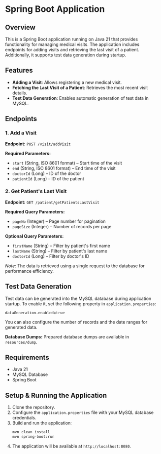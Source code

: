 # Spring Boot Application

## Overview
This is a Spring Boot application running on Java 21 that provides functionality for managing medical visits. The application includes endpoints for adding visits and retrieving the last visit of a patient. Additionally, it supports test data generation during startup.

## Features
- **Adding a Visit**: Allows registering a new medical visit.
- **Fetching the Last Visit of a Patient**: Retrieves the most recent visit details.
- **Test Data Generation**: Enables automatic generation of test data in MySQL.

## Endpoints

### 1. Add a Visit
**Endpoint:** `POST /visit/addVisit`

**Required Parameters:**
- `start` (String, ISO 8601 format) – Start time of the visit
- `end` (String, ISO 8601 format) – End time of the visit
- `doctorId` (Long) – ID of the doctor
- `patientId` (Long) – ID of the patient

### 2. Get Patient's Last Visit
**Endpoint:** `GET /patient/getPatientsLastVisit`

**Required Query Parameters:**
- `pageNo` (Integer) – Page number for pagination
- `pageSize` (Integer) – Number of records per page

**Optional Query Parameters:**
- `firstName` (String) – Filter by patient's first name
- `lastName` (String) – Filter by patient's last name
- `doctorId` (Long) – Filter by doctor's ID

*Note:* The data is retrieved using a single request to the database for performance efficiency.

## Test Data Generation
Test data can be generated into the MySQL database during application startup. To enable it, set the following property in `application.properties`:

```
dataGeneration.enabled=true
```

You can also configure the number of records and the date ranges for generated data.

**Database Dumps:**
Prepared database dumps are available in `resources/dump`.

## Requirements
- Java 21
- MySQL Database
- Spring Boot

## Setup & Running the Application
1. Clone the repository.
2. Configure the `application.properties` file with your MySQL database credentials.
3. Build and run the application:
   ```sh
   mvn clean install
   mvn spring-boot:run
   ```
4. The application will be available at `http://localhost:8080`.

